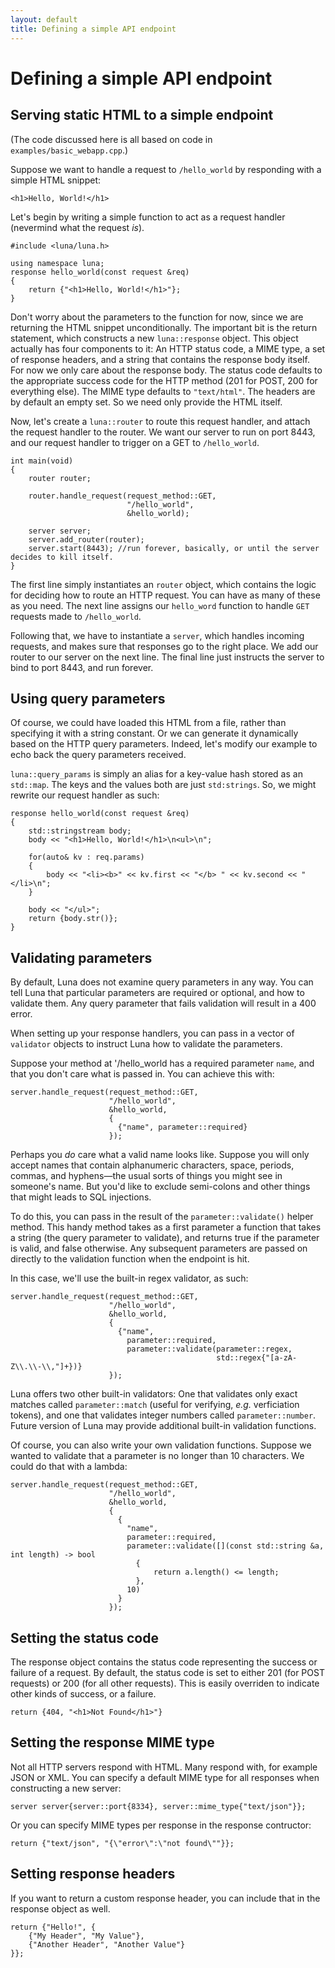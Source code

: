 ```yaml
---
layout: default
title: Defining a simple API endpoint
---
```


# Defining a simple API endpoint

## Serving static HTML to a simple endpoint

(The code discussed here is all based on code in `examples/basic_webapp.cpp`.)

Suppose we want to handle a request to `/hello_world` by responding with a simple HTML snippet:
    
    <h1>Hello, World!</h1>

Let's begin by writing a simple function to act as a request handler (nevermind what the request _is_).
    
    #include <luna/luna.h>
    
    using namespace luna;
    response hello_world(const request &req)
    {
        return {"<h1>Hello, World!</h1>"};
    }

Don't worry about the parameters to the function for now, since we are returning the HTML snippet unconditionally. The important bit is the return statement, which constructs a new `luna::response` object. This object actually has four components to it: An HTTP status code, a MIME type, a set of response headers, and a string that contains the response body itself. For now we only care about the response body. The status code defaults to the appropriate success code for the HTTP method (201 for POST, 200 for everything else). The MIME type defaults to `"text/html"`. The headers are by default an empty set. So we need only provide the HTML itself.

Now, let's create a `luna::router` to route this request handler, and attach the request handler to the router. We want our server to run on port 8443, and our request handler to trigger on a GET to `/hello_world`.

    int main(void)
    {
        router router;
        
        router.handle_request(request_method::GET,
                              "/hello_world",
                              &hello_world);

        server server;
        server.add_router(router);
        server.start(8443); //run forever, basically, or until the server decides to kill itself.
    }

The first line simply instantiates an `router` object, which contains the logic for deciding how to route an HTTP request. You can have as many of these as you need. The next line assigns our `hello_word` function to handle `GET` requests made to `/hello_world`.
 
Following that, we have to instantiate a `server`, which handles incoming requests, and makes sure that responses go to the right place. We add our router to our server on the next line. The final line just instructs the server to bind to port 8443, and run forever. 

## Using query parameters

Of course, we could have loaded this HTML from a file, rather than specifying it with a string constant. Or we can generate it dynamically based on the HTTP query parameters. Indeed, let's modify our example to echo back the query parameters received.

`luna::query_params` is simply an alias for a key-value hash stored as an `std::map`. The keys and the values both are just `std:strings`. So, we might rewrite our request handler as such:

    response hello_world(const request &req)
    {
        std::stringstream body;
        body << "<h1>Hello, World!</h1>\n<ul>\n";

        for(auto& kv : req.params)
        {
            body << "<li><b>" << kv.first << "</b> " << kv.second << "</li>\n";
        }

        body << "</ul>";
        return {body.str()};
    }
    
        
## Validating parameters

By default, Luna does not examine query parameters in any way. You can tell Luna that particular parameters are required or optional, and how to validate them. Any query parameter that fails validation will result in a 400 error.

When setting up your response handlers, you can pass in a vector of `validator` objects to instruct Luna how to validate the parameters.

Suppose your method at '/hello_world has a required parameter `name`, and that you don't care what is passed in. You can achieve this with:
 
    server.handle_request(request_method::GET,
                          "/hello_world",
                          &hello_world,
                          {
                            {"name", parameter::required}
                          });

Perhaps you _do_ care what a valid name looks like. Suppose you will only accept names that contain alphanumeric characters, space, periods, commas, and hyphens—the usual sorts of things you might see in someone's name. But you'd like to exclude semi-colons and other things that might leads to SQL injections.
 
To do this, you can pass in the result of the `parameter::validate()` helper method. This handy method takes as a first parameter a function that takes a string (the query parameter to validate), and returns true if the parameter is valid, and false otherwise. Any subsequent parameters are passed on directly to the validation function when the endpoint is hit.

In this case, we'll use the built-in regex validator, as such:

    server.handle_request(request_method::GET,
                          "/hello_world",
                          &hello_world,
                          {
                            {"name",
                              parameter::required,
                              parameter::validate(parameter::regex,
                                                  std::regex{"[a-zA-Z\\.\\-\\,"]+})}
                          });
                                  
Luna offers two other built-in validators: One that validates only exact matches called `parameter::match` (useful for verifying, _e.g._ verficiation tokens), and one that validates integer numbers called `parameter::number`. Future version of Luna may provide additional built-in validation functions.

Of course, you can also write your own validation functions. Suppose we wanted to validate that a parameter is no longer than 10 characters. We could do that with a lambda:

    server.handle_request(request_method::GET,
                          "/hello_world",
                          &hello_world,
                          {
                            {
                              "name",
                              parameter::required,
                              parameter::validate([](const std::string &a, int length) -> bool
                                {
                                    return a.length() <= length;
                                },
                              10)
                            }
                          });

## Setting the status code

The response object contains the status code representing the success or failure of a request. By default, the status code is set to either 201 (for POST requests) or 200 (for all other requests). This is easily overriden to indicate other kinds of success, or a failure.

    return {404, "<h1>Not Found</h1>"}

## Setting the response MIME type

Not all HTTP servers respond with HTML. Many respond with, for example JSON or XML. You can specify a default MIME type for all responses when constructing a new server:

    server server{server::port{8334}, server::mime_type{"text/json"}};

Or you can specify MIME types per response in the response contructor:

    return {"text/json", "{\"error\":\"not found\""}};

## Setting response headers

If you want to return a custom response header, you can include that in the response object as well.

    return {"Hello!", {
        {"My Header", "My Value"},
        {"Another Header", "Another Value"}
    }};
